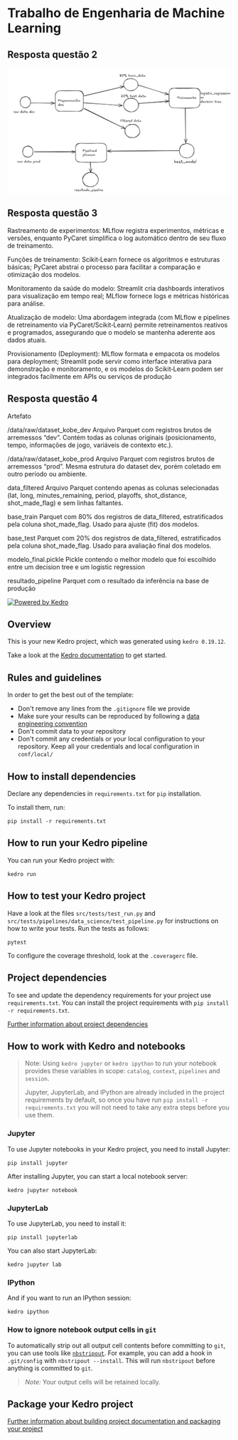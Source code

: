 # Trabalho de Engenharia de Machine Learning 
## Resposta questão 2
![diagrama](image.png)

## Resposta questão 3
Rastreamento de experimentos: MLflow registra experimentos, métricas e versões, enquanto PyCaret simplifica o log automático dentro de seu fluxo de treinamento.

Funções de treinamento: Scikit‑Learn fornece os algoritmos e estruturas básicas; PyCaret abstrai o processo para facilitar a comparação e otimização dos modelos.

Monitoramento da saúde do modelo: Streamlit cria dashboards interativos para visualização em tempo real; MLflow fornece logs e métricas históricas para análise.

Atualização de modelo: Uma abordagem integrada (com MLflow e pipelines de retreinamento via PyCaret/Scikit‑Learn) permite retreinamentos reativos e programados, assegurando que o modelo se mantenha aderente aos dados atuais.

Provisionamento (Deployment): MLflow formata e empacota os modelos para deployment; Streamlit pode servir como interface interativa para demonstração e monitoramento, e os modelos do Scikit‑Learn podem ser integrados facilmente em APIs ou serviços de produção

## Resposta questão 4
Artefato	                        

/data/raw/dataset_kobe_dev      	Arquivo Parquet com registros brutos de arremessos “dev”. Contém todas as colunas       originais (posicionamento, tempo, informações de jogo, variáveis de contexto etc.).

/data/raw/dataset_kobe_prod     	Arquivo Parquet com registros brutos de arremessos “prod”. Mesma estrutura do dataset dev, porém coletado em outro período ou ambiente.


data_filtered	                    Arquivo Parquet contendo apenas as colunas selecionadas (lat, long, minutes_remaining, period, playoffs, shot_distance, shot_made_flag) e sem linhas faltantes.

base_train      	                Parquet com 80% dos registros de data_filtered, estratificados pela coluna shot_made_flag. Usado para ajuste (fit) dos modelos.

base_test       	                Parquet com 20% dos registros de data_filtered, estratificados pela coluna shot_made_flag. Usado para avaliação final dos modelos.

modelo_final.pickle                 Pickle contendo o melhor modelo que foi escolhido entre um decision tree e um logistic 
regression

resultado_pipeline                  Parquet com o resultado da inferência na base de produção

[![Powered by Kedro](https://img.shields.io/badge/powered_by-kedro-ffc900?logo=kedro)](https://kedro.org)

## Overview

This is your new Kedro project, which was generated using `kedro 0.19.12`.

Take a look at the [Kedro documentation](https://docs.kedro.org) to get started.

## Rules and guidelines

In order to get the best out of the template:

* Don't remove any lines from the `.gitignore` file we provide
* Make sure your results can be reproduced by following a [data engineering convention](https://docs.kedro.org/en/stable/faq/faq.html#what-is-data-engineering-convention)
* Don't commit data to your repository
* Don't commit any credentials or your local configuration to your repository. Keep all your credentials and local configuration in `conf/local/`

## How to install dependencies

Declare any dependencies in `requirements.txt` for `pip` installation.

To install them, run:

```
pip install -r requirements.txt
```

## How to run your Kedro pipeline

You can run your Kedro project with:

```
kedro run
```

## How to test your Kedro project

Have a look at the files `src/tests/test_run.py` and `src/tests/pipelines/data_science/test_pipeline.py` for instructions on how to write your tests. Run the tests as follows:

```
pytest
```

To configure the coverage threshold, look at the `.coveragerc` file.

## Project dependencies

To see and update the dependency requirements for your project use `requirements.txt`. You can install the project requirements with `pip install -r requirements.txt`.

[Further information about project dependencies](https://docs.kedro.org/en/stable/kedro_project_setup/dependencies.html#project-specific-dependencies)

## How to work with Kedro and notebooks

> Note: Using `kedro jupyter` or `kedro ipython` to run your notebook provides these variables in scope: `catalog`, `context`, `pipelines` and `session`.
>
> Jupyter, JupyterLab, and IPython are already included in the project requirements by default, so once you have run `pip install -r requirements.txt` you will not need to take any extra steps before you use them.

### Jupyter
To use Jupyter notebooks in your Kedro project, you need to install Jupyter:

```
pip install jupyter
```

After installing Jupyter, you can start a local notebook server:

```
kedro jupyter notebook
```

### JupyterLab
To use JupyterLab, you need to install it:

```
pip install jupyterlab
```

You can also start JupyterLab:

```
kedro jupyter lab
```

### IPython
And if you want to run an IPython session:

```
kedro ipython
```

### How to ignore notebook output cells in `git`
To automatically strip out all output cell contents before committing to `git`, you can use tools like [`nbstripout`](https://github.com/kynan/nbstripout). For example, you can add a hook in `.git/config` with `nbstripout --install`. This will run `nbstripout` before anything is committed to `git`.

> *Note:* Your output cells will be retained locally.

## Package your Kedro project

[Further information about building project documentation and packaging your project](https://docs.kedro.org/en/stable/tutorial/package_a_project.html)
